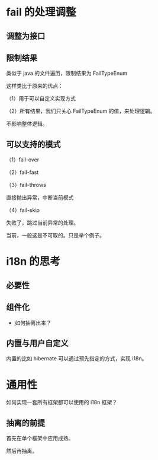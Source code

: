 # fail 的处理调整

## 调整为接口

## 限制结果

类似于 java 的文件遍历，限制结果为 FailTypeEnum

这样类比于原来的优点：

（1）用于可以自定义实现方式

（2）所有结果，我们只关心 FailTypeEnum 的值，来处理逻辑。

不影响整体逻辑。

## 可以支持的模式

（1）fail-over

（2）fail-fast

（3）fail-throws

直接抛出异常，中断当前模式

（4）fail-skip

失败了，跳过当前异常的处理。

当前，一般这是不可取的。只是举个例子。

# i18n 的思考

## 必要性

## 组件化

- 如何抽离出来？

## 内置与用户自定义

内置的比如 hibernate 可以通过预先指定的方式，实现 i18n。

# 通用性

如何实现一套所有框架都可以使用的 i18n 框架？

## 抽离的前提

首先在单个框架中应用成熟。

然后再抽离。

